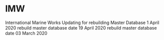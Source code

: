 # IMW
International Marine Works
Updating for rebuilding Master Database 1 April 2020
rebuild master database date 19 April 2020
rebuild master database date 03 March 2020
